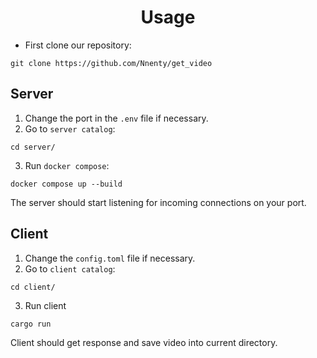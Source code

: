 <h1 align ="center">Usage</h1>

- First clone our repository:
```
git clone https://github.com/Nnenty/get_video
```
## Server
1. Change the port in the `.env` file if necessary.
2. Go to `server catalog`:
```
cd server/
```
3. Run `docker compose`:
``` 
docker compose up --build
```

The server should start listening for incoming connections on your port.

## Client
1. Change the `config.toml` file if necessary.
2. Go to `client catalog`:
```
cd client/
```

3. Run client
```
cargo run
```

Client should get response and save video into current directory.
